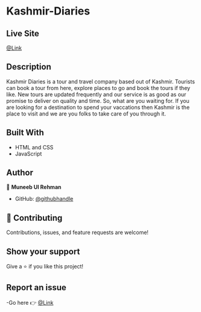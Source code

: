 # Kashmir-Diaries

## Live Site

[@Link](https://kashmir-diaries.netlify.app)

## Description

Kashmir Diaries is a tour and travel company based out of Kashmir. Tourists can book a tour from here, explore places to go and book the tours if they like. New tours are updated frequently and our service is as good as our promise to deliver on quality and time. So, what are you waiting for. If you are looking for a destination to spend your vaccations then Kashmir is the place to visit and we are you folks to take care of you through it.


## Built With

- HTML and CSS
- JavaScript


## Author

👤 **Muneeb Ul Rehman**

- GitHub: [@githubhandle](https://github.com/muneebulrehman)

## 🤝 Contributing

Contributions, issues, and feature requests are welcome!

## Show your support

Give a ⭐️ if you like this project!

## Report an issue

-Go here 👉 [@Link](https://github.com/muneebulrehman/Kashmir-diaries/issues)

